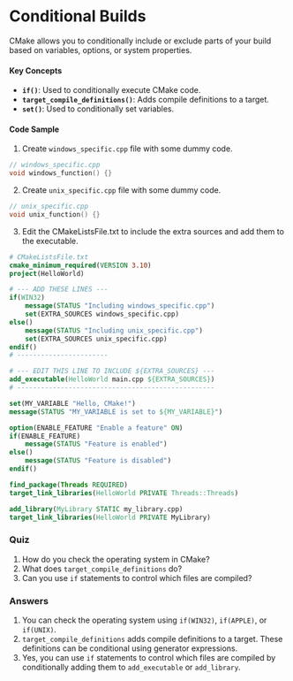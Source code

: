 # Conditional Builds

CMake allows you to conditionally include or exclude parts of your build based on variables, options, or system properties.

#### Key Concepts

* **`if()`**: Used to conditionally execute CMake code.
* **`target_compile_definitions()`**: Adds compile definitions to a target.
* **`set()`**: Used to conditionally set variables.

#### Code Sample

1. Create `windows_specific.cpp` file with some dummy code.

```cpp
// windows_specific.cpp
void windows_function() {}
```

2. Create `unix_specific.cpp` file with some dummy code.

```cpp
// unix_specific.cpp
void unix_function() {}
```

3. Edit the CMakeListsFile.txt to include the extra sources and add them to the executable.

```cmake
# CMakeListsFile.txt 
cmake_minimum_required(VERSION 3.10)
project(HelloWorld)

# --- ADD THESE LINES ---
if(WIN32)
    message(STATUS "Including windows_specific.cpp")
    set(EXTRA_SOURCES windows_specific.cpp)
else()
    message(STATUS "Including unix_specific.cpp")
    set(EXTRA_SOURCES unix_specific.cpp)
endif()
# -----------------------

# --- EDIT THIS LINE TO INCLUDE ${EXTRA_SOURCES} ---
add_executable(HelloWorld main.cpp ${EXTRA_SOURCES})
# --------------------------------------------------

set(MY_VARIABLE "Hello, CMake!")
message(STATUS "MY_VARIABLE is set to ${MY_VARIABLE}")

option(ENABLE_FEATURE "Enable a feature" ON)
if(ENABLE_FEATURE)
    message(STATUS "Feature is enabled")
else()
    message(STATUS "Feature is disabled")
endif()

find_package(Threads REQUIRED)
target_link_libraries(HelloWorld PRIVATE Threads::Threads)

add_library(MyLibrary STATIC my_library.cpp)
target_link_libraries(HelloWorld PRIVATE MyLibrary)
```

### Quiz

1. How do you check the operating system in CMake?
2. What does `target_compile_definitions` do?
3. Can you use `if` statements to control which files are compiled?

### Answers

1. You can check the operating system using `if(WIN32)`, `if(APPLE)`, or `if(UNIX)`.
2. `target_compile_definitions` adds compile definitions to a target. These definitions can be conditional using generator expressions.
3. Yes, you can use `if` statements to control which files are compiled by conditionally adding them to `add_executable` or `add_library`.
